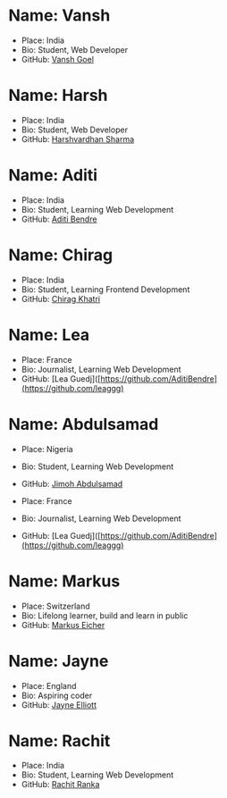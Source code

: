 # Name: Vansh

-    Place: India
-    Bio: Student, Web Developer
-    GitHub: [Vansh Goel](https://github.com/vansh-goel)

# Name: Harsh

-    Place: India
-    Bio: Student, Web Developer
-    GitHub: [Harshvardhan Sharma](https://github.com/vardhan0604)

# Name: Aditi

-    Place: India
-    Bio: Student, Learning Web Development
-    GitHub: [Aditi Bendre](https://github.com/AditiBendre)

# Name: Chirag

-    Place: India
-    Bio: Student, Learning Frontend Development
-    GitHub: [Chirag Khatri](https://github.com/chiragkhatri19)

# Name: Lea


-    Place: France
-    Bio: Journalist, Learning Web Development
-    GitHub: [Lea Guedj]([https://github.com/AditiBendre](https://github.com/leaggg)

# Name: Abdulsamad

-    Place: Nigeria
-    Bio: Student, Learning Web Development
-    GitHub: [Jimoh Abdulsamad](https://github.com/buk-ola01)

- Place: France
- Bio: Journalist, Learning Web Development
- GitHub: [Lea Guedj]([https://github.com/AditiBendre](https://github.com/leaggg)

# Name: Markus
- Place: Switzerland
- Bio: Lifelong learner, build and learn in public
- GitHub: [Markus Eicher](https://github.com/MarkusEicher)

# Name: Jayne
- Place: England
- Bio: Aspiring coder
- GitHub: [Jayne Elliott](https://github.com/JayneElliott404)


# Name: Rachit
- Place: India
- Bio: Student, Learning Web Development
- GitHub: [Rachit Ranka](https://github.com/rachit-ranka)

